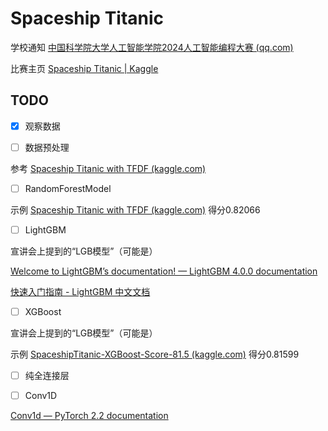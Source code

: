 # Spaceship Titanic

学校通知  [中国科学院大学人工智能学院2024人工智能编程大赛 (qq.com)](https://mp.weixin.qq.com/s/CiiUwAAUkocMDCbnTjaxfg)

比赛主页  [Spaceship Titanic | Kaggle](https://www.kaggle.com/competitions/spaceship-titanic/overview)

## TODO

- [x] 观察数据

- [ ] 数据预处理

参考  [Spaceship Titanic with TFDF (kaggle.com)](https://www.kaggle.com/code/bnm731236993/spaceship-titanic-with-tfdf)

- [ ] RandomForestModel

示例  [Spaceship Titanic with TFDF (kaggle.com)](https://www.kaggle.com/code/bnm731236993/spaceship-titanic-with-tfdf)  得分0.82066

- [ ] LightGBM

宣讲会上提到的“LGB模型”（可能是）

[Welcome to LightGBM’s documentation! — LightGBM 4.0.0 documentation](https://lightgbm.readthedocs.io/en/stable/)

[快速入门指南 - LightGBM 中文文档](https://lightgbm.cn/docs/2/)

- [ ] XGBoost

宣讲会上提到的“LGB模型”（可能是）

示例  [SpaceshipTitanic-XGBoost-Score-81.5 (kaggle.com)](https://www.kaggle.com/code/twinpilgrim/spaceshiptitanic-xgboost-score-81-5)  得分0.81599

- [ ] 纯全连接层

- [ ] Conv1D

[Conv1d — PyTorch 2.2 documentation](https://pytorch.org/docs/stable/generated/torch.nn.Conv1d.html)

